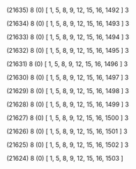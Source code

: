 (21635) 8 (0) [ 1, 5, 8, 9, 12, 15, 16, 1492 ] 3 


(21634) 8 (0) [ 1, 5, 8, 9, 12, 15, 16, 1493 ] 3 


(21633) 8 (0) [ 1, 5, 8, 9, 12, 15, 16, 1494 ] 3 


(21632) 8 (0) [ 1, 5, 8, 9, 12, 15, 16, 1495 ] 3 


(21631) 8 (0) [ 1, 5, 8, 9, 12, 15, 16, 1496 ] 3 


(21630) 8 (0) [ 1, 5, 8, 9, 12, 15, 16, 1497 ] 3 


(21629) 8 (0) [ 1, 5, 8, 9, 12, 15, 16, 1498 ] 3 


(21628) 8 (0) [ 1, 5, 8, 9, 12, 15, 16, 1499 ] 3 


(21627) 8 (0) [ 1, 5, 8, 9, 12, 15, 16, 1500 ] 3 


(21626) 8 (0) [ 1, 5, 8, 9, 12, 15, 16, 1501 ] 3 


(21625) 8 (0) [ 1, 5, 8, 9, 12, 15, 16, 1502 ] 3 


(21624) 8 (0) [ 1, 5, 8, 9, 12, 15, 16, 1503 ]  

